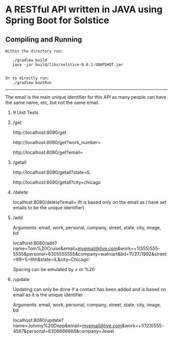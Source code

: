 # A RESTful API written in JAVA using Spring Boot for Solstice

## Compiling and Running
```
Within the directory run:

   ./gradlew build 
   java -jar build/libs/solstice-0.0.1-SNAPSHOT.jar
   

Or to directly run:
   ./gradlew bootRun
```
---

The email is the main unique identifier for this API as many people can have the same name, etc, but not the same email. 

1. 9 Unit Tests
2. /get

   http://localhost:8080/get

   http://localhost:8080/get?work_number=

   http://localhost:8080/get?email=
3. /getall

   http://localhost:8080/getall?state=IL

   http://localhost:8080/getall?city=chicago

3. /delete

   localhost:8080/delete?email= (It is based only on the email as I have set emails to be the unique identifier) 

4. /add

   Arguments: email, work, personal, company, street, state, city, image, bd

   localhost:8080/add?name=Tom%20Cruise&email=myemail@live.com&work=+1(555)555-5555&personal=6305555555&company=walmart&bd=11/27/1992&street=99+S+6th&state=IL&city=Chicago'

   Spacing can be emulated by + or %20

5. /update

   Updating can only be done if a contact has been added and is based on email as it is the unique identifier

   Arguments: email, work, personal, company, street, state, city, image, bd
   
   localhost:8080/update?name=Johnny%20Depp&email=myemail@live.com&work=+1(123)555-4567&personal=6306666666&company=Jewel
